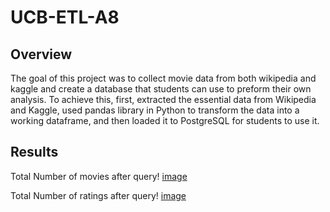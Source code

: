 # UCB-ETL-A8

## Overview

The goal of this project was to collect movie data from both wikipedia and kaggle and create a database that students can use to preform their own analysis. To achieve this, first, extracted the essential data from Wikipedia and Kaggle, used pandas library in Python to transform the data into a working dataframe, and then loaded it to PostgreSQL for students to use it.


## Results 

Total Number of movies after query!
[image](https://user-images.githubusercontent.com/70616488/117622884-fbb95480-b127-11eb-9f07-35ab9c6be96c.png)


Total Number of ratings after query!
[image](https://user-images.githubusercontent.com/70616488/117622915-01169f00-b128-11eb-91ab-780bf3075307.png)
